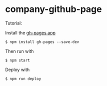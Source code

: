 # company-github-page

Tutorial:

Install the [gh-pages app](https://github.com/gitname/react-gh-pages)
```shell
$ npm install gh-pages --save-dev
```

Then run with
```shell
$ npm start
```

Deploy with
```shell
$ npm run deploy
```
